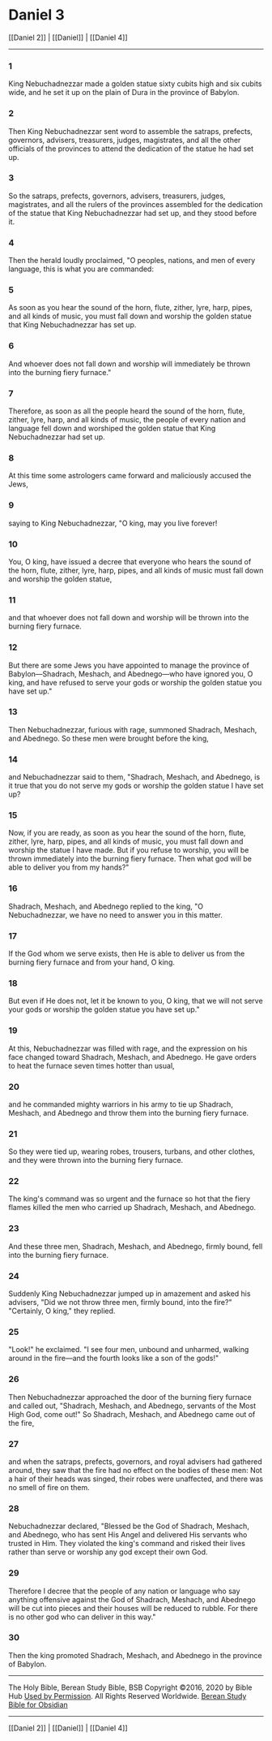 # Daniel 3

[[Daniel 2]] | [[Daniel]] | [[Daniel 4]]

---

### 1
King Nebuchadnezzar made a golden statue sixty cubits high and six cubits wide, and he set it up on the plain of Dura in the province of Babylon.

### 2
Then King Nebuchadnezzar sent word to assemble the satraps, prefects, governors, advisers, treasurers, judges, magistrates, and all the other officials of the provinces to attend the dedication of the statue he had set up.

### 3
So the satraps, prefects, governors, advisers, treasurers, judges, magistrates, and all the rulers of the provinces assembled for the dedication of the statue that King Nebuchadnezzar had set up, and they stood before it.

### 4
Then the herald loudly proclaimed, "O peoples, nations, and men of every language, this is what you are commanded:

### 5
As soon as you hear the sound of the horn, flute, zither, lyre, harp, pipes, and all kinds of music, you must fall down and worship the golden statue that King Nebuchadnezzar has set up.

### 6
And whoever does not fall down and worship will immediately be thrown into the burning fiery furnace."

### 7
Therefore, as soon as all the people heard the sound of the horn, flute, zither, lyre, harp, and all kinds of music, the people of every nation and language fell down and worshiped the golden statue that King Nebuchadnezzar had set up.

### 8
At this time some astrologers came forward and maliciously accused the Jews,

### 9
saying to King Nebuchadnezzar, "O king, may you live forever!

### 10
You, O king, have issued a decree that everyone who hears the sound of the horn, flute, zither, lyre, harp, pipes, and all kinds of music must fall down and worship the golden statue,

### 11
and that whoever does not fall down and worship will be thrown into the burning fiery furnace.

### 12
But there are some Jews you have appointed to manage the province of Babylon—Shadrach, Meshach, and Abednego—who have ignored you, O king, and have refused to serve your gods or worship the golden statue you have set up."

### 13
Then Nebuchadnezzar, furious with rage, summoned Shadrach, Meshach, and Abednego. So these men were brought before the king,

### 14
and Nebuchadnezzar said to them, "Shadrach, Meshach, and Abednego, is it true that you do not serve my gods or worship the golden statue I have set up?

### 15
Now, if you are ready, as soon as you hear the sound of the horn, flute, zither, lyre, harp, pipes, and all kinds of music, you must fall down and worship the statue I have made. But if you refuse to worship, you will be thrown immediately into the burning fiery furnace. Then what god will be able to deliver you from my hands?"

### 16
Shadrach, Meshach, and Abednego replied to the king, "O Nebuchadnezzar, we have no need to answer you in this matter.

### 17
If the God whom we serve exists, then He is able to deliver us from the burning fiery furnace and from your hand, O king.

### 18
But even if He does not, let it be known to you, O king, that we will not serve your gods or worship the golden statue you have set up."

### 19
At this, Nebuchadnezzar was filled with rage, and the expression on his face changed toward Shadrach, Meshach, and Abednego. He gave orders to heat the furnace seven times hotter than usual,

### 20
and he commanded mighty warriors in his army to tie up Shadrach, Meshach, and Abednego and throw them into the burning fiery furnace.

### 21
So they were tied up, wearing robes, trousers, turbans, and other clothes, and they were thrown into the burning fiery furnace.

### 22
The king's command was so urgent and the furnace so hot that the fiery flames killed the men who carried up Shadrach, Meshach, and Abednego.

### 23
And these three men, Shadrach, Meshach, and Abednego, firmly bound, fell into the burning fiery furnace.

### 24
Suddenly King Nebuchadnezzar jumped up in amazement and asked his advisers, "Did we not throw three men, firmly bound, into the fire?" "Certainly, O king," they replied.

### 25
"Look!" he exclaimed. "I see four men, unbound and unharmed, walking around in the fire—and the fourth looks like a son of the gods!"

### 26
Then Nebuchadnezzar approached the door of the burning fiery furnace and called out, "Shadrach, Meshach, and Abednego, servants of the Most High God, come out!" So Shadrach, Meshach, and Abednego came out of the fire,

### 27
and when the satraps, prefects, governors, and royal advisers had gathered around, they saw that the fire had no effect on the bodies of these men: Not a hair of their heads was singed, their robes were unaffected, and there was no smell of fire on them.

### 28
Nebuchadnezzar declared, "Blessed be the God of Shadrach, Meshach, and Abednego, who has sent His Angel and delivered His servants who trusted in Him. They violated the king's command and risked their lives rather than serve or worship any god except their own God.

### 29
Therefore I decree that the people of any nation or language who say anything offensive against the God of Shadrach, Meshach, and Abednego will be cut into pieces and their houses will be reduced to rubble. For there is no other god who can deliver in this way."

### 30
Then the king promoted Shadrach, Meshach, and Abednego in the province of Babylon.

---

The Holy Bible, Berean Study Bible, BSB
Copyright ©2016, 2020 by Bible Hub
[Used by Permission](https://berean.bible/terms.htm). All Rights Reserved Worldwide.
[Berean Study Bible for Obsidian](https://github.com/gapmiss/berean-study-bible-for-obsidian)

---

[[Daniel 2]] | [[Daniel]] | [[Daniel 4]]

